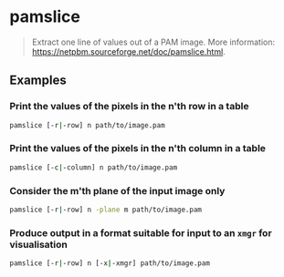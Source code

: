 # pamslice

> Extract one line of values out of a PAM image. More information: <https://netpbm.sourceforge.net/doc/pamslice.html>.

## Examples

### Print the values of the pixels in the n'th row in a table

```bash
pamslice [-r|-row] n path/to/image.pam
```

### Print the values of the pixels in the n'th column in a table

```bash
pamslice [-c|-column] n path/to/image.pam
```

### Consider the m'th plane of the input image only

```bash
pamslice [-r|-row] n -plane m path/to/image.pam
```

### Produce output in a format suitable for input to an `xmgr` for visualisation

```bash
pamslice [-r|-row] n [-x|-xmgr] path/to/image.pam
```
